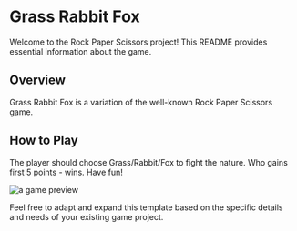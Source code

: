 # Grass Rabbit Fox

Welcome to the Rock Paper Scissors project! This README provides essential information about the game.

## Overview

Grass Rabbit Fox is a variation of the well-known Rock Paper Scissors game.

## How to Play

The player should choose Grass/Rabbit/Fox to fight the nature. Who gains first 5 points - wins. Have fun!

![a game preview](https://i.ibb.co/QrHsfnQ/Screenshot-2024-01-11-230927.png)

Feel free to adapt and expand this template based on the specific details and needs of your existing game project.
